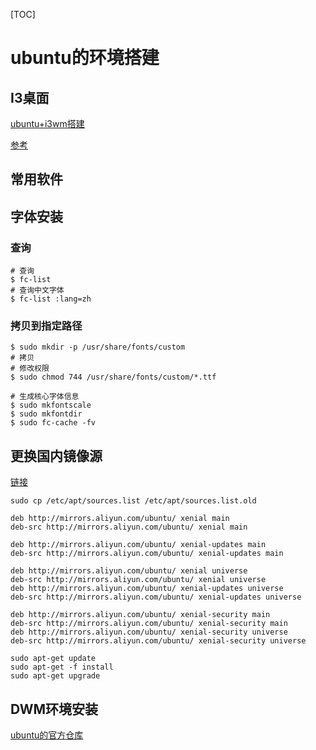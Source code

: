 [TOC]

# ubuntu的环境搭建

## I3桌面

[ubuntu+i3wm搭建](https://blog.csdn.net/qq907482638/article/details/54576516)

[参考](https://www.bilibili.com/read/cv3120815/)

## 常用软件

## 字体安装

### 查询

```shell
# 查询
$ fc-list
# 查询中文字体
$ fc-list :lang=zh
```

### 拷贝到指定路径

```shell
$ sudo mkdir -p /usr/share/fonts/custom
# 拷贝
# 修改权限
$ sudo chmod 744 /usr/share/fonts/custom/*.ttf

# 生成核心字体信息
$ sudo mkfontscale
$ sudo mkfontdir
$ sudo fc-cache -fv
```

## 更换国内镜像源

[链接](https://blog.csdn.net/wzyaiwl/article/details/88571414)

```
sudo cp /etc/apt/sources.list /etc/apt/sources.list.old
```

```
deb http://mirrors.aliyun.com/ubuntu/ xenial main
deb-src http://mirrors.aliyun.com/ubuntu/ xenial main
 
deb http://mirrors.aliyun.com/ubuntu/ xenial-updates main
deb-src http://mirrors.aliyun.com/ubuntu/ xenial-updates main
 
deb http://mirrors.aliyun.com/ubuntu/ xenial universe
deb-src http://mirrors.aliyun.com/ubuntu/ xenial universe
deb http://mirrors.aliyun.com/ubuntu/ xenial-updates universe
deb-src http://mirrors.aliyun.com/ubuntu/ xenial-updates universe
 
deb http://mirrors.aliyun.com/ubuntu/ xenial-security main
deb-src http://mirrors.aliyun.com/ubuntu/ xenial-security main
deb http://mirrors.aliyun.com/ubuntu/ xenial-security universe
deb-src http://mirrors.aliyun.com/ubuntu/ xenial-security universe
```

```
sudo apt-get update
sudo apt-get -f install
sudo apt-get upgrade
```

## DWM环境安装

[ubuntu的官方仓库](http://manpages.ubuntu.com/manpages/xenial/man1/dwm.1.html#description)
